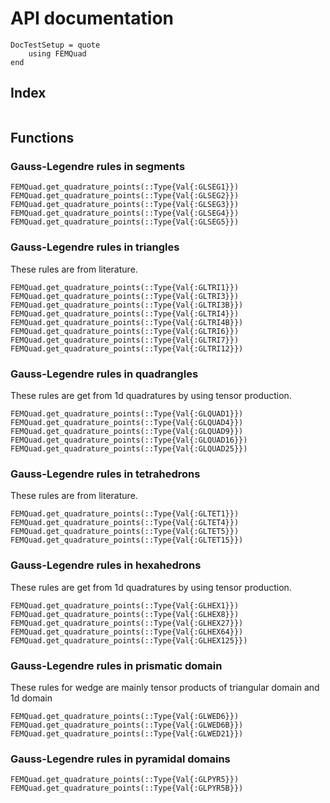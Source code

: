 # API documentation

```@meta
DocTestSetup = quote
    using FEMQuad
end
```

## Index

```@index
```

## Functions

### Gauss-Legendre rules in segments

```@docs
FEMQuad.get_quadrature_points(::Type{Val{:GLSEG1}})
FEMQuad.get_quadrature_points(::Type{Val{:GLSEG2}})
FEMQuad.get_quadrature_points(::Type{Val{:GLSEG3}})
FEMQuad.get_quadrature_points(::Type{Val{:GLSEG4}})
FEMQuad.get_quadrature_points(::Type{Val{:GLSEG5}})
```

### Gauss-Legendre rules in triangles

These rules are from literature.

```@docs
FEMQuad.get_quadrature_points(::Type{Val{:GLTRI1}})
FEMQuad.get_quadrature_points(::Type{Val{:GLTRI3}})
FEMQuad.get_quadrature_points(::Type{Val{:GLTRI3B}})
FEMQuad.get_quadrature_points(::Type{Val{:GLTRI4}})
FEMQuad.get_quadrature_points(::Type{Val{:GLTRI4B}})
FEMQuad.get_quadrature_points(::Type{Val{:GLTRI6}})
FEMQuad.get_quadrature_points(::Type{Val{:GLTRI7}})
FEMQuad.get_quadrature_points(::Type{Val{:GLTRI12}})
```

### Gauss-Legendre rules in quadrangles

These rules are get from 1d quadratures by using tensor production.

```@docs
FEMQuad.get_quadrature_points(::Type{Val{:GLQUAD1}})
FEMQuad.get_quadrature_points(::Type{Val{:GLQUAD4}})
FEMQuad.get_quadrature_points(::Type{Val{:GLQUAD9}})
FEMQuad.get_quadrature_points(::Type{Val{:GLQUAD16}})
FEMQuad.get_quadrature_points(::Type{Val{:GLQUAD25}})
```

### Gauss-Legendre rules in tetrahedrons

These rules are from literature.

```@docs
FEMQuad.get_quadrature_points(::Type{Val{:GLTET1}})
FEMQuad.get_quadrature_points(::Type{Val{:GLTET4}})
FEMQuad.get_quadrature_points(::Type{Val{:GLTET5}})
FEMQuad.get_quadrature_points(::Type{Val{:GLTET15}})
```

### Gauss-Legendre rules in hexahedrons

These rules are get from 1d quadratures by using tensor production.

```@docs
FEMQuad.get_quadrature_points(::Type{Val{:GLHEX1}})
FEMQuad.get_quadrature_points(::Type{Val{:GLHEX8}})
FEMQuad.get_quadrature_points(::Type{Val{:GLHEX27}})
FEMQuad.get_quadrature_points(::Type{Val{:GLHEX64}})
FEMQuad.get_quadrature_points(::Type{Val{:GLHEX125}})
```

### Gauss-Legendre rules in prismatic domain

These rules for wedge are mainly tensor products of triangular domain and 1d domain

```@docs
FEMQuad.get_quadrature_points(::Type{Val{:GLWED6}})
FEMQuad.get_quadrature_points(::Type{Val{:GLWED6B}})
FEMQuad.get_quadrature_points(::Type{Val{:GLWED21}})
```

### Gauss-Legendre rules in pyramidal domains

```@docs
FEMQuad.get_quadrature_points(::Type{Val{:GLPYR5}})
FEMQuad.get_quadrature_points(::Type{Val{:GLPYR5B}})
```

